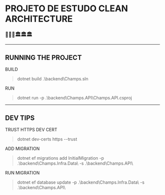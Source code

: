 # PROJETO DE ESTUDO **CLEAN ARCHITECTURE** 
### 🧹🧹🧹🏛🏛🏛

***

## RUNNING THE PROJECT

BUILD
> dotnet build .\backend\Champs.sln

RUN
> dotnet run -p .\backend\Champs.API\Champs.API.csproj

***

## DEV TIPS

TRUST HTTPS DEV CERT
> dotnet dev-certs https --trust

ADD MIGRATION
> dotnet ef migrations add InitialMigration -p .\backend\Champs.Infra.Data\ -s .\backend\Champs.API\

RUN MIGRATION
> dotnet ef database update -p .\backend\Champs.Infra.Data\ -s .\backend\Champs.API\